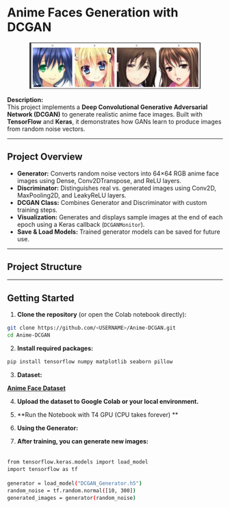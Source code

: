 # Anime Faces Generation with DCGAN

<p align="center">
  <img src="outputs/Screenshot 2025-09-09 183853.png" alt="Sample Anime Faces" width="400"/>
</p>

**Description:**  
This project implements a <b>Deep Convolutional Generative Adversarial Network (DCGAN)</b> to generate realistic anime face images. Built with <b>TensorFlow</b> and <b>Keras</b>, it demonstrates how GANs learn to produce images from random noise vectors.

---

## Project Overview

- <b>Generator:</b> Converts random noise vectors into 64×64 RGB anime face images using Dense, Conv2DTranspose, and ReLU layers.  
- <b>Discriminator:</b> Distinguishes real vs. generated images using Conv2D, MaxPooling2D, and LeakyReLU layers.  
- <b>DCGAN Class:</b> Combines Generator and Discriminator with custom training steps.  
- <b>Visualization:</b> Generates and displays sample images at the end of each epoch using a Keras callback (`DCGANMonitor`).  
- <b>Save & Load Models:</b> Trained generator models can be saved for future use.

---

## Project Structure


---

## Getting Started

1. **Clone the repository** (or open the Colab notebook directly):

```bash
git clone https://github.com/<USERNAME>/Anime-DCGAN.git
cd Anime-DCGAN
```

2. **Install required packages:**

```bash
pip install tensorflow numpy matplotlib seaborn pillow
```



3. **Dataset:**

<b><a href="https://www.kaggle.com/splcher/animefacedataset">Anime Face Dataset</a></b>

4. **Upload the dataset to Google Colab or your local environment.**

5. **Run the Notebook with T4 GPU (CPU takes forever) **


6. **Using the Generator:**
7. <b>After training, you can generate new images:</b>

```bash

from tensorflow.keras.models import load_model
import tensorflow as tf

generator = load_model("DCGAN_Generator.h5")
random_noise = tf.random.normal([10, 300])
generated_images = generator(random_noise)
```
